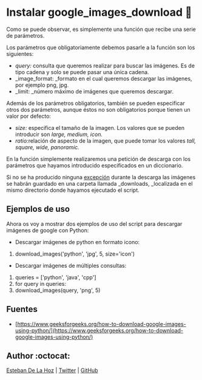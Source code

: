 # Instalar google_images_download :open_file_folder:

Como se puede observar, es simplemente una función que recibe una serie de parámetros.

Los parámetros que obligatoriamente debemos pasarle a la función son los siguientes:

*   <span id="Instalargoogle_images_download">_query:_ </span>consulta que queremos realizar para buscar las imágenes. Es de tipo cadena y solo se puede pasar una única cadena.
*   _<span id="Instalargoogle_images_download">image_format: </span>_formato en el cual queremos descargar las imágenes, por ejemplo png, jpg.
*   <span id="Instalargoogle_images_download">_limit: _</span>número máximo de imágenes que queremos descargar.

Además de los parámetros obligatorios, también se pueden especificar otros dos parámetros, aunque éstos no son obligatorios porque tienen un valor por defecto:

*   <span id="Instalargoogle_images_download">_size:_ </span>especifica el tamaño de la imagen. Los valores que se pueden introducir son _large, medium, icon._
*   <span id="Instalargoogle_images_download">_ratio:_</span>relación de aspecto de la imagen, que puede tomar los valores _tall, square, wide, panoramic._

En la función simplemente realizaremos una petición de descarga con los parámetros que hayamos introducido especificados en un diccionario.

Si no se ha producido ninguna [excepción](https://mapecode.com/excepciones-en-python/) durante la descarga las imágenes se habrán guardado en una carpeta llamada _downloads, _localizada en el mismo directorio donde hayamos ejecutado el script.

## <span id="Instalargoogle_images_download">Ejemplos de uso</span>

Ahora os voy a mostrar dos ejemplos de uso del script para descargar imágenes de google con Python:

*   Descargar imágenes de python en formato icono:

<div class="EnlighterJSWrapper gitEnlighterJSWrapper">

1.  <span id="Instalargoogle_images_download">download_images</span><span id="Instalargoogle_images_download">(</span><span id="Instalargoogle_images_download">'python'</span><span id="Instalargoogle_images_download">,</span> <span id="Instalargoogle_images_download">'jpg'</span><span id="Instalargoogle_images_download">,</span> <span id="Instalargoogle_images_download">5</span><span id="Instalargoogle_images_download">, size=</span><span id="Instalargoogle_images_download">'icon'</span><span id="Instalargoogle_images_download">)</span>

</div>

*   Descargar imágenes de múltiples consultas:

<div class="EnlighterJSWrapper gitEnlighterJSWrapper">

1.  <span id="Instalargoogle_images_download">queries =</span> <span id="Instalargoogle_images_download">[</span><span id="Instalargoogle_images_download">'python'</span><span id="Instalargoogle_images_download">,</span> <span id="Instalargoogle_images_download">'java'</span><span id="Instalargoogle_images_download">,</span> <span id="Instalargoogle_images_download">'cpp'</span><span id="Instalargoogle_images_download">]</span>
2.  <span id="Instalargoogle_images_download">for</span> <span id="Instalargoogle_images_download">query</span> <span id="Instalargoogle_images_download">in</span> <span id="Instalargoogle_images_download">queries:</span>
3.  <span id="Instalargoogle_images_download">download_images</span><span id="Instalargoogle_images_download">(</span><span id="Instalargoogle_images_download">query,</span> <span id="Instalargoogle_images_download">'png'</span><span id="Instalargoogle_images_download">,</span> <span id="Instalargoogle_images_download">5</span><span id="Instalargoogle_images_download">)</span>

</div>

## <span id="Instalargoogle_images_download">Fuentes</span>

*   [https://www.geeksforgeeks.org/how-to-download-google-images-using-python/](https://www.geeksforgeeks.org/how-to-download-google-images-using-python/)


## Author :octocat:

[Esteban De La Hoz](https://www.linkedin.com/in/esteban-de-la-hoz-romero-b6270017b/) | [Twitter](https://twitter.com/Esteban18911) | [GitHub](https://github.com/Esteban18911)

